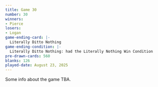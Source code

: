 ```yaml
---
title: Game 30
number: 30
winners: 
- Pierce
losers: 
- Logan
game-ending-card: |-
  Literally Ditto Nothing
game-ending-condition: |-
  Literally Ditto Nothing: had the Literally Nothing Win Condition
pre-drawn-cards: 560
blanks: 126
played-date: August 23, 2025
---
```

Some info about the game TBA.
